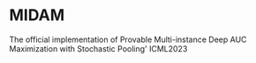# MIDAM
The official implementation of Provable Multi-instance Deep AUC Maximization with Stochastic Pooling'  ICML2023
